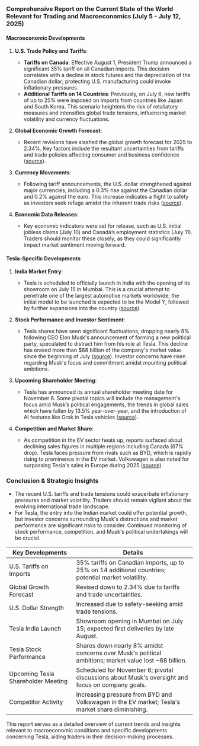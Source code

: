 ### Comprehensive Report on the Current State of the World Relevant for Trading and Macroeconomics (July 5 - July 12, 2025)

#### Macroeconomic Developments

1. **U.S. Trade Policy and Tariffs**:
   - **Tariffs on Canada**: Effective August 1, President Trump announced a significant 35% tariff on all Canadian imports. This decision correlates with a decline in stock futures and the depreciation of the Canadian dollar; protecting U.S. manufacturing could invoke inflationary pressures.
   - **Additional Tariffs on 14 Countries**: Previously, on July 6, new tariffs of up to 25% were imposed on imports from countries like Japan and South Korea. This scenario heightens the risk of retaliatory measures and intensifies global trade tensions, influencing market volatility and currency fluctuations.

2. **Global Economic Growth Forecast**:
   - Recent revisions have slashed the global growth forecast for 2025 to 2.34%. Key factors include the resultant uncertainties from tariffs and trade policies affecting consumer and business confidence ([source](https://www.globenewswire.com/news-release/2025/07/11/3114113/28124/en/Macroeconomic-Global-Outlook-Report-Q2-2025-Growth-Forecast-for-2025-Revised-Down-to-2-34-Amid-Tariffs-and-Geopolitical-Tensions.html?utm_source=openai)).

3. **Currency Movements**:
   - Following tariff announcements, the U.S. dollar strengthened against major currencies, including a 0.3% rise against the Canadian dollar and 0.2% against the euro. This increase indicates a flight to safety as investors seek refuge amidst the inherent trade risks ([source](https://www.reuters.com/world/middle-east/dollar-rises-loonie-falls-trump-announces-new-tariffs-2025-07-11/?utm_source=openai)).

4. **Economic Data Releases**:
   - Key economic indicators were set for release, such as U.S. initial jobless claims (July 10) and Canada’s employment statistics (July 11). Traders should monitor these closely, as they could significantly impact market sentiment moving forward.

#### Tesla-Specific Developments

1. **India Market Entry**:
   - Tesla is scheduled to officially launch in India with the opening of its showroom on July 15 in Mumbai. This is a crucial attempt to penetrate one of the largest automotive markets worldwide; the initial model to be launched is expected to be the Model Y, followed by further expansions into the country ([source](https://www.cnbc.com/2025/07/12/tesla-india-launch.html)).

2. **Stock Performance and Investor Sentiment**:
   - Tesla shares have seen significant fluctuations, dropping nearly 8% following CEO Elon Musk's announcement of forming a new political party, speculated to distract him from his role at Tesla. This decline has erased more than $68 billion of the company's market value since the beginning of July ([source](https://www.cnbc.com/2025/07/12/tesla-stock-decline.html)). Investor concerns have risen regarding Musk's focus and commitment amidst mounting political ambitions.

3. **Upcoming Shareholder Meeting**:
   - Tesla has announced its annual shareholder meeting date for November 6. Some pivotal topics will include the management's focus amid Musk’s political engagements, the trends in global sales which have fallen by 13.5% year-over-year, and the introduction of AI features like Grok in Tesla vehicles ([source](https://www.fortune.com/2025/07/12/tesla-annual-meeting-details.html)).

4. **Competition and Market Share**: 
   - As competition in the EV sector heats up, reports surfaced about declining sales figures in multiple regions including Canada (67% drop). Tesla faces pressure from rivals such as BYD, which is rapidly rising to prominence in the EV market. Volkswagen is also noted for surpassing Tesla's sales in Europe during 2025 ([source](https://www.electrek.co/2025/07/12/tesla-sales-competition.html)).

### Conclusion & Strategic Insights
- The recent U.S. tariffs and trade tensions could exacerbate inflationary pressures and market volatility. Traders should remain vigilant about the evolving international trade landscape.
- For Tesla, the entry into the Indian market could offer potential growth, but investor concerns surrounding Musk's distractions and market performance are significant risks to consider. Continued monitoring of stock performance, competition, and Musk's political undertakings will be crucial.
  
| **Key Developments**                         | **Details**                                                                                     |
|----------------------------------------------|-------------------------------------------------------------------------------------------------|
| U.S. Tariffs on Imports                      | 35% tariffs on Canadian imports, up to 25% on 14 additional countries; potential market volatility.|
| Global Growth Forecast                        | Revised down to 2.34% due to tariffs and trade uncertainties.                                   |
| U.S. Dollar Strength                         | Increased due to safety-seeking amid trade tensions.                                            |
| Tesla India Launch                           | Showroom opening in Mumbai on July 15; expected first deliveries by late August.              |
| Tesla Stock Performance                       | Shares down nearly 8% amidst concerns over Musk's political ambitions; market value lost ~68 billion.|
| Upcoming Tesla Shareholder Meeting           | Scheduled for November 6; pivotal discussions about Musk's oversight and focus on company goals. |
| Competitor Activity                          | Increasing pressure from BYD and Volkswagen in the EV market; Tesla's market share diminishing.  |

This report serves as a detailed overview of current trends and insights relevant to macroeconomic conditions and specific developments concerning Tesla, aiding traders in their decision-making processes.